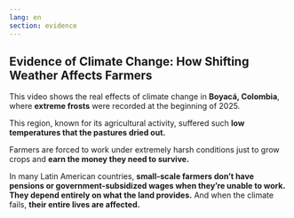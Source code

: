 ```yaml
---
lang: en
section: evidence
---
```


## Evidence of Climate Change: How Shifting Weather Affects Farmers

This video shows the real effects of climate change in **Boyacá, Colombia**, where **extreme frosts** were recorded at the beginning of 2025.

This region, known for its agricultural activity, suffered such **low temperatures that the pastures dried out.**

Farmers are forced to work under extremely harsh conditions just to grow crops and **earn the money they need to survive.**

In many Latin American countries, **small-scale farmers don’t have pensions or government-subsidized wages when they’re unable to work. They depend entirely on what the land provides.** And when the climate fails, **their entire lives are affected.**
